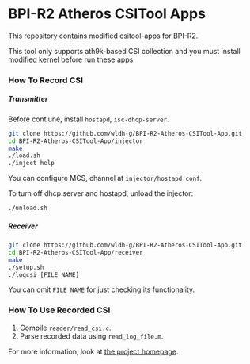 # BPI-R2 Atheros CSITool Apps

This repository contains modified csitool-apps for BPI-R2.

This tool only supports ath9k-based CSI collection and you must install [modified kernel](https://github.com/wldh-g/BPI-R2-Atheros-CSITool) before run these apps.

### How To Record CSI

##### Transmitter

Before contiune, install `hostapd`, `isc-dhcp-server`.

```sh
git clone https://github.com/wldh-g/BPI-R2-Atheros-CSITool-App.git
cd BPI-R2-Atheros-CSITool-App/injector
make
./load.sh
./inject help
```

You can configure MCS, channel at  `injector/hostapd.conf`.

To turn off dhcp server and hostapd, unload the injector:

```sh
./unload.sh
```

##### Receiver

```sh
git clone https://github.com/wldh-g/BPI-R2-Atheros-CSITool-App.git
cd BPI-R2-Atheros-CSITool-App/receiver
make
./setup.sh
./logcsi [FILE NAME]
```

You can omit `FILE NAME` for just checking its functionality.

### How To Use Recorded CSI

1. Compile `reader/read_csi.c`.
2. Parse recorded data using `read_log_file.m`.

For more information, look at [the project homepage](https://wands.sg/research/wifi/AtherosCSI/).

